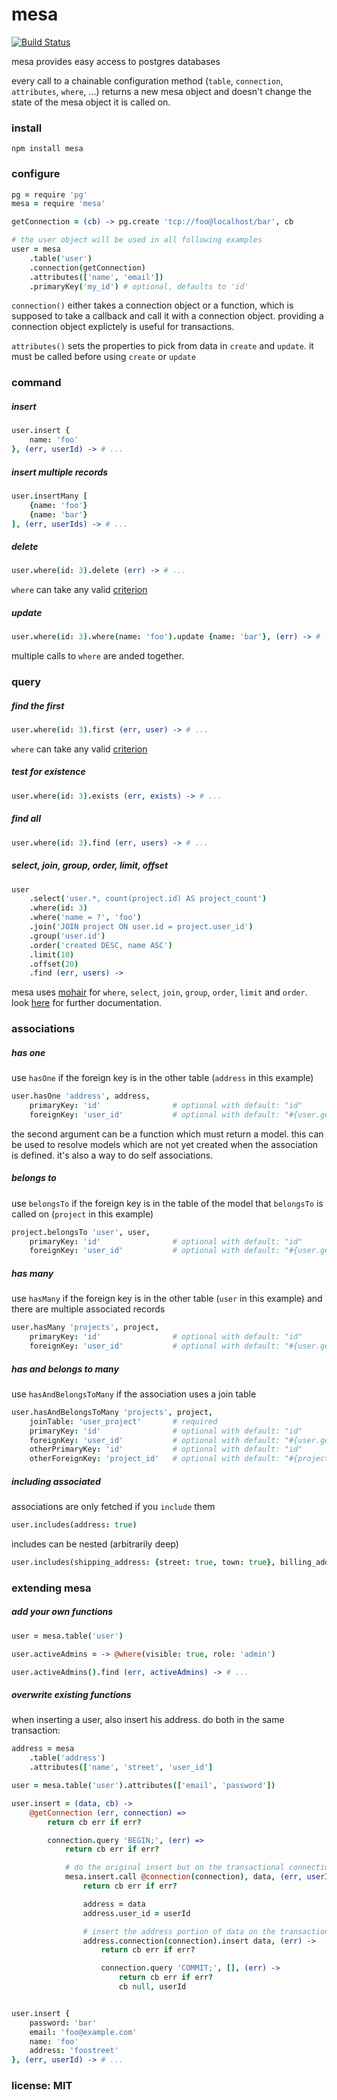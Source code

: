 # mesa

[![Build Status](https://travis-ci.org/snd/mesa.png)](https://travis-ci.org/snd/mesa)

mesa provides easy access to postgres databases

every call to a chainable configuration method (`table`, `connection`, `attributes`, `where`, ...)
returns a new mesa object and doesn't change the state of the mesa object it is called on.

### install

```
npm install mesa
```

### configure

```coffeescript
pg = require 'pg'
mesa = require 'mesa'

getConnection = (cb) -> pg.create 'tcp://foo@localhost/bar', cb

# the user object will be used in all following examples
user = mesa
    .table('user')
    .connection(getConnection)
    .attributes(['name', 'email'])
    .primaryKey('my_id') # optional, defaults to 'id'
```

`connection()` either takes a connection object or a function, which is supposed to take a
callback and call it with a connection object.
providing a connection object explictely is useful for transactions.

`attributes()` sets the properties to pick from data in `create` and `update`.
it must be called before using `create` or `update`

### command

##### insert

```coffeescript
user.insert {
    name: 'foo'
}, (err, userId) -> # ...
```

##### insert multiple records

```coffeescript
user.insertMany [
    {name: 'foo'}
    {name: 'bar'}
], (err, userIds) -> # ...
```

##### delete

```coffeescript
user.where(id: 3).delete (err) -> # ...
```

`where` can take any valid [criterion](https://github.com/snd/criterion)

##### update

```coffeescript
user.where(id: 3).where(name: 'foo').update {name: 'bar'}, (err) -> # ...
```

multiple calls to `where` are anded together.

### query

##### find the first

```coffeescript
user.where(id: 3).first (err, user) -> # ...
```

`where` can take any valid [criterion](https://github.com/snd/criterion)

##### test for existence

```coffeescript
user.where(id: 3).exists (err, exists) -> # ...
```

##### find all

```coffeescript
user.where(id: 3).find (err, users) -> # ...
```

##### select, join, group, order, limit, offset

```coffeescript
user
    .select('user.*, count(project.id) AS project_count')
    .where(id: 3)
    .where('name = ?', 'foo')
    .join('JOIN project ON user.id = project.user_id')
    .group('user.id')
    .order('created DESC, name ASC')
    .limit(10)
    .offset(20)
    .find (err, users) ->
```

mesa uses [mohair](https://github.com/snd/mohair) for `where`, `select`, `join`, `group`, `order`, `limit` and `order`.
look [here](https://github.com/snd/mohair) for further documentation.

### associations

##### has one

use `hasOne` if the foreign key is in the other table (`address` in this example)

```coffeescript
user.hasOne 'address', address,
    primaryKey: 'id'                # optional with default: "id"
    foreignKey: 'user_id'           # optional with default: "#{user.getTable()}_id"
```

the second argument can be a function which must return a model.
this can be used to resolve models which are not yet created when the association
is defined.
it's also a way to do self associations.

##### belongs to

use `belongsTo` if the foreign key is in the table of the model that `belongsTo`
is called on (`project` in this example)

```coffeescript
project.belongsTo 'user', user,
    primaryKey: 'id'                # optional with default: "id"
    foreignKey: 'user_id'           # optional with default: "#{user.getTable()}_id"
```

##### has many

use `hasMany` if the foreign key is in the other table (`user` in this example) and
there are multiple associated records

```coffeescript
user.hasMany 'projects', project,
    primaryKey: 'id'                # optional with default: "id"
    foreignKey: 'user_id'           # optional with default: "#{user.getTable()}_id"
```

##### has and belongs to many

use `hasAndBelongsToMany` if the association uses a join table

```coffeescript
user.hasAndBelongsToMany 'projects', project,
    joinTable: 'user_project'       # required
    primaryKey: 'id'                # optional with default: "id"
    foreignKey: 'user_id'           # optional with default: "#{user.getTable()}_id"
    otherPrimaryKey: 'id'           # optional with default: "id"
    otherForeignKey: 'project_id'   # optional with default: "#{project.getTable()}_id"
```

##### including associated

associations are only fetched if you `include` them

```coffeescript
user.includes(address: true)
```

includes can be nested (arbitrarily deep)

```coffeescript
user.includes(shipping_address: {street: true, town: true}, billing_address: true, friends: {billing_address: true})
```

### extending mesa

##### add your own functions

```coffeescript
user = mesa.table('user')

user.activeAdmins = -> @where(visible: true, role: 'admin')

user.activeAdmins().find (err, activeAdmins) -> # ...
```

##### overwrite existing functions

when inserting a user, also insert his address. do both in the same transaction:

```coffeescript
address = mesa
    .table('address')
    .attributes(['name', 'street', 'user_id']

user = mesa.table('user').attributes(['email', 'password'])

user.insert = (data, cb) ->
    @getConnection (err, connection) =>
        return cb err if err?

        connection.query 'BEGIN;', (err) =>
            return cb err if err?

            # do the original insert but on the transactional connection
            mesa.insert.call @connection(connection), data, (err, userId) =>
                return cb err if err?

                address = data
                address.user_id = userId

                # insert the address portion of data on the transactional connection
                address.connection(connection).insert data, (err) ->
                    return cb err if err?

                    connection.query 'COMMIT;', [], (err) ->
                        return cb err if err?
                        cb null, userId


user.insert {
    password: 'bar'
    email: 'foo@example.com'
    name: 'foo'
    address: 'foostreet'
}, (err, userId) -> # ...
```

### license: MIT

